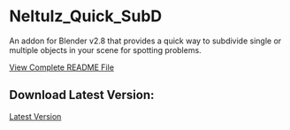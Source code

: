 # Neltulz_Quick_SubD
An addon for Blender v2.8 that provides a quick way to subdivide single or multiple objects in your scene for spotting problems.

[View Complete README File](https://www.logichaos.com/neltulz_blender_addons/neltulz_quick_subd_readme/README_Neltulz_Quick_SubD.html)

## Download Latest Version:
[Latest Version](https://github.com/Neltulz/Neltulz_Quick_SubD/releases)